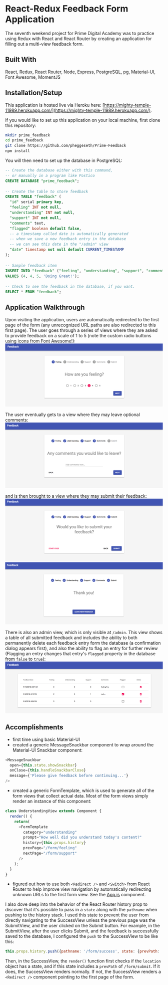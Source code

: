 # React-Redux Feedback Form Application
The seventh weekend project for Prime Digital Academy was to practice using Redux with React and React Router by creating an application for filling out a multi-view feedback form.

## Built With
React, Redux, React Router, Node, Express, PostgreSQL, pg, Material-UI, Font Awesome, MomentJS

## Installation/Setup
This application is hosted live via Heroku here:
[https://mighty-temple-11989.herokuapp.com/](https://mighty-temple-11989.herokuapp.com/).

If you would like to set up this application on your local machine, first clone this repository:
```bash
mkdir prime_feedback
cd prime_feedback
git clone https://github.com/pheggeseth/Prime-Feedback
npm install
```
You will then need to set up the database in PostgreSQL:
```sql
-- Create the database either with this command,
-- or manually in a program like Postico
CREATE DATABASE "prime_feedback";

-- Create the table to store feedback
CREATE TABLE "feedback" (
  "id" serial primary key,
  "feeling" INT not null,
  "understanding" INT not null,
  "support" INT not null,
  "comments" text,
  "flagged" boolean default false,
  -- a timestamp called date is automatically generated
  -- when we save a new feedback entry in the database
  -- we can see this date in the "/admin" view
  "date" timestamp not null default CURRENT_TIMESTAMP
); 

-- Sample feedback item
INSERT INTO "feedback" ("feeling", "understanding", "support", "comments")
VALUES (4, 4, 5, 'Doing Great!');

-- Check to see the feedback in the database, if you want.
SELECT * FROM "feedback";
```

## Application Walkthrough
Upon visiting the application, users are automatically redirected to the first page of the form (any unrecognized URL paths are also redirected to this first page). The user goes through a series of views where they are asked to provide feedback on a scale of 1 to 5 (note the custom radio buttons using icons from Font Awesome!):
![form](screenshots/feeling-view.png)

The user eventually gets to a view where they may leave optional comments:
![comments](screenshots/comments-view.png)

and is then brought to a view where they may submit their feedback:
![submit](screenshots/submit-view.png)
![success](screenshots/success-view.png)

There is also an admin view, which is only visible at `/admin`. This view shows a table of all submitted feedback and includes the ability to both permanently delete each feedback entry form the database (a confirmation dialog appears first), and also the ability to flag an entry for further review (Flagging an entry changes that entry's `flagged` property in the database from `false` to `true`):
![admin](screenshots/admin-view.png)

## Accomplishments
- first time using basic Material-UI
- created a generic MessageSnackbar component to wrap around the Material-UI Snackbar component:
```javascript
<MessageSnackbar 
  open={this.state.showSnackbar}
  onClose={this.handleSnackbarClose}
  message={'Please give feedback before continuing...'}
/>
```
- created a generic FormTemplate, which is used to generate all of the form views that collect actual data. Most of the form views simply render an instance of this component:
```javascript
class UnderstandingView extends Component {
  render() {
    return(
      <FormTemplate 
        category="understanding" 
        prompt="How well did you understand today's content?" 
        history={this.props.history}
        prevPage="/form/feeling"
        nextPage="/form/support" 
      />
    );
  }
}
```
- figured out how to use both `<Redirect />` and `<Switch>` from React Router to help improve view navigation by automatically redirecting unknown URLs to the first form view. See the [App.js](./src/components/App/App.js) component.

I also dove deep into the behavior of the React Router history prop to discover that it's possible to pass in a `state` along with the `pathname` when pushing to the history stack. I used this state to prevent the user from directly navigating to the SuccessView unless the previous page was the SubmitView, and the user clicked on the Submit button. For example, in the SubmitView, after the user clicks Submit, and the feedback is successfully saved to the database, I configured the `push` to the SuccessView to be like this:
```javascript
this.props.history.push({pathname: '/form/success', state: {prevPath: '/form/submit'}});
```
Then, in the SuccessView, the `render()` function first checks if the `location` object has a state, and if this state includes a `prevPath` of `/form/submit`. If it does, the SuccessView renders normally. If not, the SuccessView renders a `<Redirect />` component pointing to the first page of the form.

